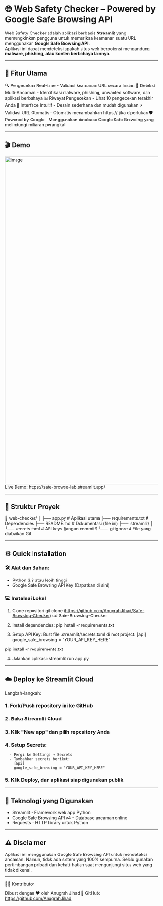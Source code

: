 # 🌐 Web Safety Checker – Powered by Google Safe Browsing API

Web Safety Checker adalah aplikasi berbasis **Streamlit** yang memungkinkan pengguna untuk memeriksa keamanan suatu URL menggunakan **Google Safe Browsing API**.  
Aplikasi ini dapat mendeteksi apakah situs web berpotensi mengandung **malware, phishing, atau konten berbahaya lainnya**.

---

## 🚀 Fitur Utama
🔍 Pengecekan Real-time - Validasi keamanan URL secara instan
🎯 Deteksi Multi-Ancaman - Identifikasi malware, phishing, unwanted software, dan aplikasi berbahaya
📊 Riwayat Pengecekan - Lihat 10 pengecekan terakhir Anda
🚀 Interface Intuitif - Desain sederhana dan mudah digunakan
⚡ Validasi URL Otomatis - Otomatis menambahkan https:// jika diperlukan
🛡️ Powered by Google - Menggunakan database Google Safe Browsing yang melindungi miliaran perangkat

---

## 🎬 Demo

<img width="1919" height="1079" alt="image" src="https://github.com/user-attachments/assets/4c50cb46-a4fb-4e0a-b683-0d2370bc62a7" />
Live Demo: https://safe-browse-lab.streamlit.app/

---

## 🧩 Struktur Proyek

📁 web-checker/
│
├── app.py                 # Aplikasi utama
├── requirements.txt       # Dependencies
├── README.md             # Dokumentasi (file ini)
├── .streamlit/
│   └── secrets.toml      # API keys (jangan commit!)
└── .gitignore           # File yang diabaikan Git

---

## ⚙️ Quick Installation

### 🛠️ Alat dan Bahan: 
- Python 3.8 atau lebih tinggi
- Google Safe Browsing API Key (Dapatkan di sini)

### 💻 Instalasi Lokal
1. Clone repositori
git clone (https://github.com/AnugrahJihad/Safe-Browsing-Checker)
cd Safe-Browsing-Checker

2. Install dependencies:
pip install -r requirements.txt

3. Setup API Key: Buat file .streamlit/secrets.toml di root project:
[api]
google_safe_browsing = "YOUR_API_KEY_HERE"

pip install -r requirements.txt

4. Jalankan aplikasi:
streamlit run app.py

---

## ☁️ Deploy ke Streamlit Cloud

Langkah-langkah:
### 1. Fork/Push repository ini ke GitHub
### 2. Buka Streamlit Cloud
### 3. Klik "New app" dan pilih repository Anda
### 4. Setup Secrets:
      - Pergi ke Settings → Secrets
      - Tambahkan secrets berikut:
        [api]
        google_safe_browsing = "YOUR_API_KEY_HERE"
### 5. Klik Deploy, dan aplikasi siap digunakan publik

---

## 🔧 Teknologi yang Digunakan

- Streamlit - Framework web app Python
- Google Safe Browsing API v4 - Database ancaman online
- Requests - HTTP library untuk Python

---

## ⚠️ Disclaimer

Aplikasi ini menggunakan Google Safe Browsing API untuk mendeteksi ancaman. Namun, tidak ada sistem yang 100% sempurna. Selalu gunakan pertimbangan pribadi dan kehati-hatian saat mengunjungi situs web yang tidak dikenal.

---

🧑‍💻 Kontributor

Dibuat dengan ❤️ oleh Anugrah Jihad
🔗 GitHub: https://github.com/AnugrahJihad
